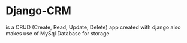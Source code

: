 # Django-CRM
is a CRUD (Create, Read, Update, Delete) app created with django
also makes use of MySql Database for storage
